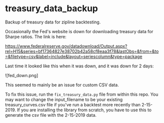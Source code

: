 # treasury_data_backup
Backup of treasury data for zipline backtesting.

Occasionally the Fed's website is down for downloading treasury data for Sharpe ratios.  The link is here:

https://www.federalreserve.gov/datadownload/Output.aspx?rel=H15&series=bf17364827e38702b42a58cf8eaa3f78&lastObs=&from=&to=&filetype=csv&label=include&layout=seriescolumn&type=package

Last time it looked like this when it was down, and it was down for 2 days:

![fed_down.png]

This seemed to mainly be an issue for custom CSV data.

To fix this issue, run the `fix_treasury_data.py` file from within this repo.  You may want to change the input_filename to be your existing treasury_curves.csv file if you've run a backtest more recently than 2-15-2019.  If you are installing the library from scratch, you have to use this to generate the csv file with the 2-15-2019 data.

